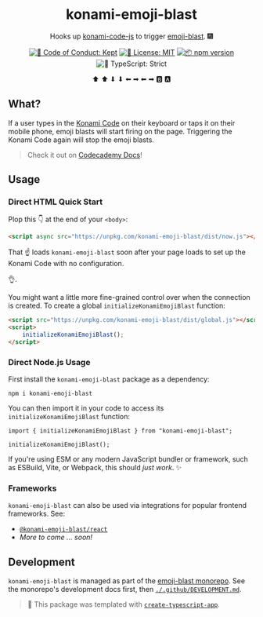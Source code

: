 <h1 align="center">konami-emoji-blast</h1>

<p align="center">
  Hooks up <a href="https://github.com/Haeresis/konami-code-js">konami-code-js</a> to trigger <a href="https://github.com/JoshuaKGoldberg/emoji-blast/packages/emoji-blast">emoji-blast</a>.
  🎆
</p>

<p align="center">
	<a href="https://github.com/JoshuaKGoldberg/emoji-blast/blob/main/.github/CODE_OF_CONDUCT.md" target="_blank"><img alt="🤝 Code of Conduct: Kept" src="https://img.shields.io/badge/%F0%9F%A4%9D_code_of_conduct-kept-21bb42" /></a>
	<a href="https://github.com/JoshuaKGoldberg/konami-emoji-blast/blob/main/LICENSE.md" target="_blank"><img alt="📝 License: MIT" src="https://img.shields.io/badge/%F0%9F%93%9D_license-MIT-21bb42.svg"></a>
	<a href="http://npmjs.com/package/konami-emoji-blast"><img alt="📦 npm version" src="https://img.shields.io/npm/v/konami-emoji-blast?color=21bb42&label=%F0%9F%93%A6%20npm" /></a>
	<img alt="💪 TypeScript: Strict" src="https://img.shields.io/badge/%F0%9F%92%AA_typescript-strict-21bb42.svg" />
</p>

<p align="center">
	⬆ ⬆ ⬇ ⬇ ⬅ ➡ ⬅ ➡ 🅱 🅰
</p>

## What?

If a user types in the <a href="https://wikipedia.org/wiki/Konami%20Code">Konami Code</a> on their keyboard or taps it on their mobile phone, emoji blasts will start firing on the page.
Triggering the Konami Code again will stop the emoji blasts.

> Check it out on [Codecademy Docs](https://codecademy.com/resources/docs)!

## Usage

### Direct HTML Quick Start

Plop this 👇 at the end of your `<body>`:

<!-- prettier-ignore -->
```html
<script async src="https://unpkg.com/konami-emoji-blast/dist/now.js"></script>
```

That ☝ loads `konami-emoji-blast` soon after your page loads to set up the Konami Code with no configuration.

👌.

You might want a little more fine-grained control over when the connection is created.
To create a global `initializeKonamiEmojiBlast` function:

```html
<script src="https://unpkg.com/konami-emoji-blast/dist/global.js"></script>
<script>
	initializeKonamiEmojiBlast();
</script>
```

### Direct Node.js Usage

First install the `konami-emoji-blast` package as a dependency:

```shell
npm i konami-emoji-blast
```

You can then import it in your code to access its `initializeKonamiEmojiBlast` function:

```tsx
import { initializeKonamiEmojiBlast } from "konami-emoji-blast";

initializeKonamiEmojiBlast();
```

If you're using ESM or any modern JavaScript bundler or framework, such as ESBuild, Vite, or Webpack, this should _just work_.
✨

### Frameworks

`konami-emoji-blast` can also be used via integrations for popular frontend frameworks.
See:

- [`@konami-emoji-blast/react`](../konami-emoji-blast-react)
- _More to come ... soon!_

## Development

`konami-emoji-blast` is managed as part of the <a href="https://github.com/JoshuaKGoldberg/emoji-blast">emoji-blast monorepo</a>.
See the monorepo's development docs first, then [`./.github/DEVELOPMENT.md`](.github/DEVELOPMENT.md).

> 💙 This package was templated with [`create-typescript-app`](https://github.com/JoshuaKGoldberg/create-typescript-app).
